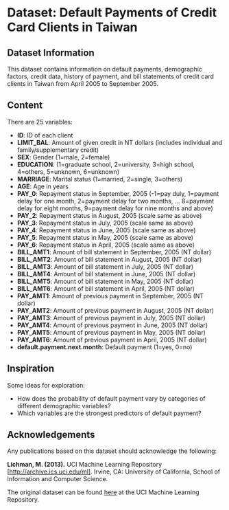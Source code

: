 
# Dataset: Default Payments of Credit Card Clients in Taiwan

## Dataset Information
This dataset contains information on default payments, demographic factors, credit data, history of payment, and bill statements of credit card clients in Taiwan from April 2005 to September 2005.

## Content
There are 25 variables:

- **ID**: ID of each client
- **LIMIT_BAL**: Amount of given credit in NT dollars (includes individual and family/supplementary credit)
- **SEX**: Gender (1=male, 2=female)
- **EDUCATION**: (1=graduate school, 2=university, 3=high school, 4=others, 5=unknown, 6=unknown)
- **MARRIAGE**: Marital status (1=married, 2=single, 3=others)
- **AGE**: Age in years
- **PAY_0**: Repayment status in September, 2005 (-1=pay duly, 1=payment delay for one month, 2=payment delay for two months, … 8=payment delay for eight months, 9=payment delay for nine months and above)
- **PAY_2**: Repayment status in August, 2005 (scale same as above)
- **PAY_3**: Repayment status in July, 2005 (scale same as above)
- **PAY_4**: Repayment status in June, 2005 (scale same as above)
- **PAY_5**: Repayment status in May, 2005 (scale same as above)
- **PAY_6**: Repayment status in April, 2005 (scale same as above)
- **BILL_AMT1**: Amount of bill statement in September, 2005 (NT dollar)
- **BILL_AMT2**: Amount of bill statement in August, 2005 (NT dollar)
- **BILL_AMT3**: Amount of bill statement in July, 2005 (NT dollar)
- **BILL_AMT4**: Amount of bill statement in June, 2005 (NT dollar)
- **BILL_AMT5**: Amount of bill statement in May, 2005 (NT dollar)
- **BILL_AMT6**: Amount of bill statement in April, 2005 (NT dollar)
- **PAY_AMT1**: Amount of previous payment in September, 2005 (NT dollar)
- **PAY_AMT2**: Amount of previous payment in August, 2005 (NT dollar)
- **PAY_AMT3**: Amount of previous payment in July, 2005 (NT dollar)
- **PAY_AMT4**: Amount of previous payment in June, 2005 (NT dollar)
- **PAY_AMT5**: Amount of previous payment in May, 2005 (NT dollar)
- **PAY_AMT6**: Amount of previous payment in April, 2005 (NT dollar)
- **default.payment.next.month**: Default payment (1=yes, 0=no)

## Inspiration
Some ideas for exploration:

- How does the probability of default payment vary by categories of different demographic variables?
- Which variables are the strongest predictors of default payment?

## Acknowledgements
Any publications based on this dataset should acknowledge the following:

**Lichman, M. (2013).** UCI Machine Learning Repository [http://archive.ics.uci.edu/ml]. Irvine, CA: University of California, School of Information and Computer Science.

The original dataset can be found [here](https://archive.ics.uci.edu/dataset/350/default+of+credit+card+clients) at the UCI Machine Learning Repository.
